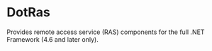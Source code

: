 # DotRas
Provides remote access service (RAS) components for the full .NET Framework (4.6 and later only).
